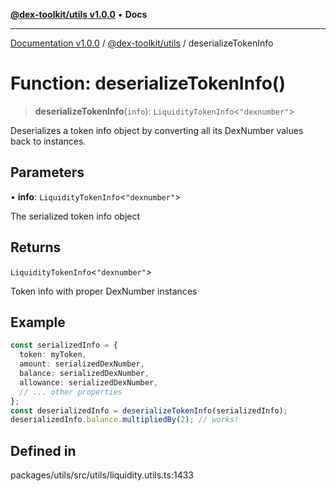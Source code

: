 [**@dex-toolkit/utils v1.0.0**](../README.md) • **Docs**

***

[Documentation v1.0.0](../../../packages.md) / [@dex-toolkit/utils](../README.md) / deserializeTokenInfo

# Function: deserializeTokenInfo()

> **deserializeTokenInfo**(`info`): `LiquidityTokenInfo`\<`"dexnumber"`\>

Deserializes a token info object by converting all its DexNumber values back to instances.

## Parameters

• **info**: `LiquidityTokenInfo`\<`"dexnumber"`\>

The serialized token info object

## Returns

`LiquidityTokenInfo`\<`"dexnumber"`\>

Token info with proper DexNumber instances

## Example

```typescript
const serializedInfo = {
  token: myToken,
  amount: serializedDexNumber,
  balance: serializedDexNumber,
  allowance: serializedDexNumber,
  // ... other properties
};
const deserializedInfo = deserializeTokenInfo(serializedInfo);
deserializedInfo.balance.multipliedBy(2); // works!
```

## Defined in

packages/utils/src/utils/liquidity.utils.ts:1433
